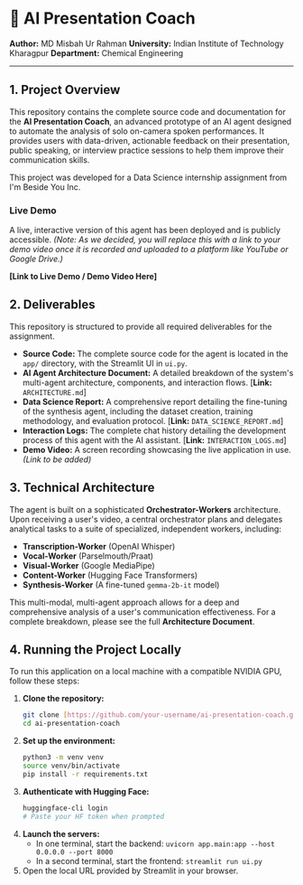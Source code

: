 # 🤖 AI Presentation Coach

**Author:** MD Misbah Ur Rahman
**University:** Indian Institute of Technology Kharagpur
**Department:** Chemical Engineering

---

## 1. Project Overview

This repository contains the complete source code and documentation for the **AI Presentation Coach**, an advanced prototype of an AI agent designed to automate the analysis of solo on-camera spoken performances. It provides users with data-driven, actionable feedback on their presentation, public speaking, or interview practice sessions to help them improve their communication skills.

This project was developed for a Data Science internship assignment from I'm Beside You Inc.

### Live Demo

A live, interactive version of this agent has been deployed and is publicly accessible. *(Note: As we decided, you will replace this with a link to your demo video once it is recorded and uploaded to a platform like YouTube or Google Drive.)*

**[Link to Live Demo / Demo Video Here]**

## 2. Deliverables

This repository is structured to provide all required deliverables for the assignment.

* **Source Code:** The complete source code for the agent is located in the `app/` directory, with the Streamlit UI in `ui.py`.
* **AI Agent Architecture Document:** A detailed breakdown of the system's multi-agent architecture, components, and interaction flows. [**Link:** `ARCHITECTURE.md`]
* **Data Science Report:** A comprehensive report detailing the fine-tuning of the synthesis agent, including the dataset creation, training methodology, and evaluation protocol. [**Link:** `DATA_SCIENCE_REPORT.md`]
* **Interaction Logs:** The complete chat history detailing the development process of this agent with the AI assistant. [**Link:** `INTERACTION_LOGS.md`]
* **Demo Video:** A screen recording showcasing the live application in use. *(Link to be added)*

## 3. Technical Architecture

The agent is built on a sophisticated **Orchestrator-Workers** architecture. Upon receiving a user's video, a central orchestrator plans and delegates analytical tasks to a suite of specialized, independent workers, including:

* **Transcription-Worker** (OpenAI Whisper)
* **Vocal-Worker** (Parselmouth/Praat)
* **Visual-Worker** (Google MediaPipe)
* **Content-Worker** (Hugging Face Transformers)
* **Synthesis-Worker** (A fine-tuned `gemma-2b-it` model)

This multi-modal, multi-agent approach allows for a deep and comprehensive analysis of a user's communication effectiveness. For a complete breakdown, please see the full **Architecture Document**.

## 4. Running the Project Locally

To run this application on a local machine with a compatible NVIDIA GPU, follow these steps:

1.  **Clone the repository:**
    ```bash
    git clone [https://github.com/your-username/ai-presentation-coach.git](https://github.com/your-username/ai-presentation-coach.git)
    cd ai-presentation-coach
    ```
2.  **Set up the environment:**
    ```bash
    python3 -m venv venv
    source venv/bin/activate
    pip install -r requirements.txt
    ```
3.  **Authenticate with Hugging Face:**
    ```bash
    huggingface-cli login
    # Paste your HF token when prompted
    ```
4.  **Launch the servers:**
    * In one terminal, start the backend: `uvicorn app.main:app --host 0.0.0.0 --port 8000`
    * In a second terminal, start the frontend: `streamlit run ui.py`
5.  Open the local URL provided by Streamlit in your browser.
